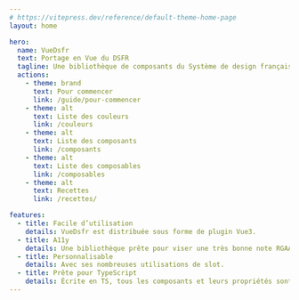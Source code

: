 ```yaml
---
# https://vitepress.dev/reference/default-theme-home-page
layout: home

hero:
  name: VueDsfr
  text: Portage en Vue du DSFR
  tagline: Une bibliothèque de composants du Système de design français en Vue 3.
  actions:
    - theme: brand
      text: Pour commencer
      link: /guide/pour-commencer
    - theme: alt
      text: Liste des couleurs
      link: /couleurs
    - theme: alt
      text: Liste des composants
      link: /composants
    - theme: alt
      text: Liste des composables
      link: /composables
    - theme: alt
      text: Recettes
      link: /recettes/

features:
  - title: Facile d’utilisation
    details: VueDsfr est distribuée sous forme de plugin Vue3.
  - title: A11y
    details: Une bibliothèque prête pour viser une très bonne note RGAA.
  - title: Personnalisable
    details: Avec ses nombreuses utilisations de slot.
  - title: Prête pour TypeScript
    details: Écrite en TS, tous les composants et leurs propriétés sont typés.
---
```

